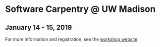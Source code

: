 # Software Carpentry @ UW Madison
## January 14 - 15, 2019

For more information and registration, see the [workshop website](https://uw-madison-aci.github.io/2018-08-27-uwmadison-dc/)
